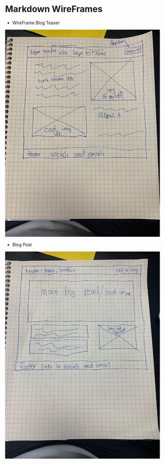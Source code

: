# Markdown WireFrames

- WireFrame Blog Teaser

![Blog Teaser](/images/wireframe%20teaser.jpeg) 

- Blog Post

![Blog Post](/images/wireframe%20blog.jpeg)
